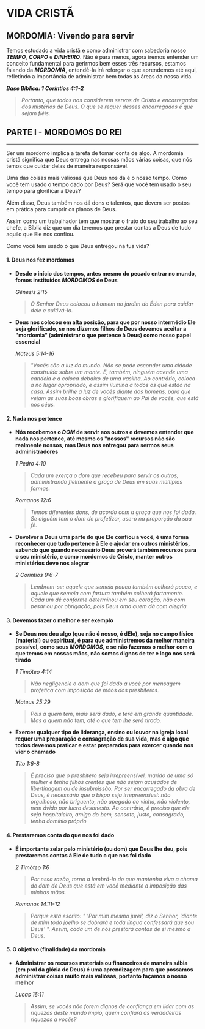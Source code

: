 # VIDA CRISTÃ

## MORDOMIA: Vivendo para servir
Temos estudado a vida cristã e como administrar com sabedoria nosso ***TEMPO***, ***CORPO*** e ***DINHEIRO***. Não é para menos, agora iremos entender um conceito fundamental para gerirmos bem esses três recursos, estamos falando da ***MORDOMIA***, entendê-la irá reforçar o que aprendemos até aqui, refletindo a importância de administrar bem todas as áreas da nossa vida.

***Base Bíblica: 1 Coríntios 4:1-2***

> *Portanto, que todos nos considerem servos de Cristo e encarregados dos mistérios de Deus. O que se requer desses encarregados é que sejam fiéis.*

## PARTE I - MORDOMOS DO REI
---
Ser um mordomo implica a tarefa de tomar conta de algo. A mordomia cristã significa que Deus entrega nas nossas mãos várias coisas, que nós temos que cuidar delas de maneira responsável.

Uma das coisas mais valiosas que Deus nos dá é o nosso tempo. Como você tem usado o tempo dado por Deus? Será que você tem usado o seu tempo para glorificar a Deus?

Além disso, Deus também nos dá dons e talentos, que devem ser postos em prática para cumprir os planos de Deus.

Assim como um trabalhador tem que mostrar o fruto do seu trabalho ao seu chefe, a Bíblia diz que um dia teremos que prestar contas a Deus de tudo aquilo que Ele nos confiou.

Como você tem usado o que Deus entregou na tua vida?

#### 1. Deus nos fez mordomos

 - **Desde o início dos tempos, antes mesmo do pecado entrar no mundo, fomos instituídos ***MORDOMOS*** de Deus**

    *Gênesis 2:15*

    > *O Senhor Deus colocou o homem no jardim do Éden para cuidar dele e cultivá-lo.*

  - **Deus nos colocou em alta posição, para que por nosso intermédio Ele seja glorificado, se nos dizemos filhos de Deus devemos aceitar a "mordomia" (administrar o que pertence à Deus) como nosso papel essencial**

    *Mateus 5:14-16*

    > *"Vocês são a luz do mundo. Não se pode esconder uma cidade construída sobre um monte. E, também, ninguém acende uma candeia e a coloca debaixo de uma vasilha. Ao contrário, coloca-a no lugar apropriado, e assim ilumina a todos os que estão na casa. Assim brilhe a luz de vocês diante dos homens, para que vejam as suas boas obras e glorifiquem ao Pai de vocês, que está nos céus.*

#### 2. Nada nos pertence

  - **Nós recebemos o ***DOM*** de servir aos outros e devemos entender que nada nos pertence, até mesmo os "nossos" recursos não são realmente nossos, mas Deus nos entregou para sermos seus administradores**

    *1 Pedro 4:10*

    > *Cada um exerça o dom que recebeu para servir os outros, administrando fielmente a graça de Deus em suas múltiplas formas.*

    *Romanos 12:6*

    > *Temos diferentes dons, de acordo com a graça que nos foi dada. Se alguém tem o dom de profetizar, use-o na proporção da sua fé.*

  - **Devolver a Deus uma parte do que Ele confiou a você, é uma forma reconhecer que tudo pertence à Ele e ajudar em outros ministérios, sabendo que quando necessário Deus proverá também recursos para o seu ministério, e como mordomos de Cristo, manter outros ministérios deve nos alegrar**

    *2 Coríntios 9:6-7*

    > *Lembrem-se: aquele que semeia pouco também colherá pouco, e aquele que semeia com fartura também colherá fartamente. Cada um dê conforme determinou em seu coração, não com pesar ou por obrigação, pois Deus ama quem dá com alegria.*

#### 3. Devemos fazer o melhor e ser exemplo

  - **Se Deus nos deu algo (que não é nosso, é dEle), seja no campo físico (material) ou espiritual, é para que administremos da melhor maneira possível, como seus ***MORDOMOS***, e se não fazemos o melhor com o que temos em nossas mãos, não somos dignos de ter e logo nos será tirado**

    *1 Timóteo 4:14*

    > *Não negligencie o dom que foi dado a você por mensagem profética com imposição de mãos dos presbíteros.*

    *Mateus 25:29*

    > *Pois a quem tem, mais será dado, e terá em grande quantidade. Mas a quem não tem, até o que tem lhe será tirado.*

  - **Exercer qualquer tipo de liderança, ensino ou louvor na igreja local requer uma preparação e consagração de sua vida, mas é algo que todos devemos praticar e estar preparados para exercer quando nos vier o chamado**

    *Tito 1:6-8*

    > *É preciso que o presbítero seja irrepreensível, marido de uma só mulher e tenha filhos crentes que não sejam acusados de libertinagem ou de insubmissão. Por ser encarregado da obra de Deus, é necessário que o bispo seja irrepreensível: não orgulhoso, não briguento, não apegado ao vinho, não violento, nem ávido por lucro desonesto. Ao contrário, é preciso que ele seja hospitaleiro, amigo do bem, sensato, justo, consagrado, tenha domínio próprio*

#### 4. Prestaremos conta do que nos foi dado

  - **É importante zelar pelo ministério (ou dom) que Deus lhe deu, pois prestaremos contas à Ele de tudo o que nos foi dado**

    *2 Timóteo 1:6*

    > *Por essa razão, torno a lembrá-lo de que mantenha viva a chama do dom de Deus que está em você mediante a imposição das minhas mãos.*

    *Romanos 14:11-12*

    > *Porque está escrito: " 'Por mim mesmo jurei', diz o Senhor, 'diante de mim todo joelho se dobrará e toda língua confessará que sou Deus' ". Assim, cada um de nós prestará contas de si mesmo a Deus.*

#### 5. O objetivo (finalidade) da mordomia

  - **Administrar os recursos materiais ou financeiros de maneira sábia (em prol da glória de Deus) é uma aprendizagem para que possamos administrar coisas muito mais valiósas, portanto façamos o nosso melhor**

    *Lucas 16:11*

    > *Assim, se vocês não forem dignos de confiança em lidar com as riquezas deste mundo ímpio, quem confiará as verdadeiras riquezas a vocês?*
